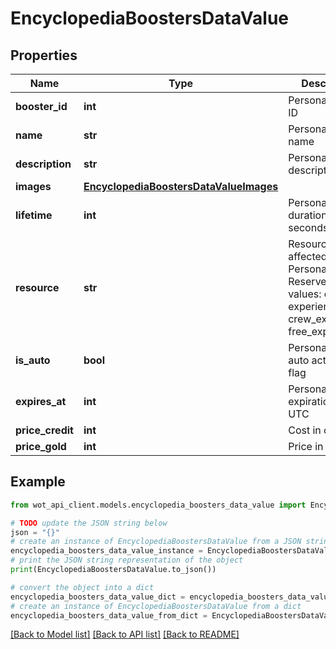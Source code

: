 # EncyclopediaBoostersDataValue


## Properties

Name | Type | Description | Notes
------------ | ------------- | ------------- | -------------
**booster_id** | **int** | Personal Reserve ID | 
**name** | **str** | Personal Reserve name | 
**description** | **str** | Personal Reserve description | 
**images** | [**EncyclopediaBoostersDataValueImages**](EncyclopediaBoostersDataValueImages.md) |  | 
**lifetime** | **int** | Personal Reserve duration in seconds | 
**resource** | **str** | Resource affected by Personal Reserve. Valid values: credits, experience, crew_experience, free_experience. | 
**is_auto** | **bool** | Personal Reserve auto activation flag | 
**expires_at** | **int** | Personal Reserve expiration time in UTC | 
**price_credit** | **int** | Cost in credits | 
**price_gold** | **int** | Price in gold | 

## Example

```python
from wot_api_client.models.encyclopedia_boosters_data_value import EncyclopediaBoostersDataValue

# TODO update the JSON string below
json = "{}"
# create an instance of EncyclopediaBoostersDataValue from a JSON string
encyclopedia_boosters_data_value_instance = EncyclopediaBoostersDataValue.from_json(json)
# print the JSON string representation of the object
print(EncyclopediaBoostersDataValue.to_json())

# convert the object into a dict
encyclopedia_boosters_data_value_dict = encyclopedia_boosters_data_value_instance.to_dict()
# create an instance of EncyclopediaBoostersDataValue from a dict
encyclopedia_boosters_data_value_from_dict = EncyclopediaBoostersDataValue.from_dict(encyclopedia_boosters_data_value_dict)
```
[[Back to Model list]](../README.md#documentation-for-models) [[Back to API list]](../README.md#documentation-for-api-endpoints) [[Back to README]](../README.md)


